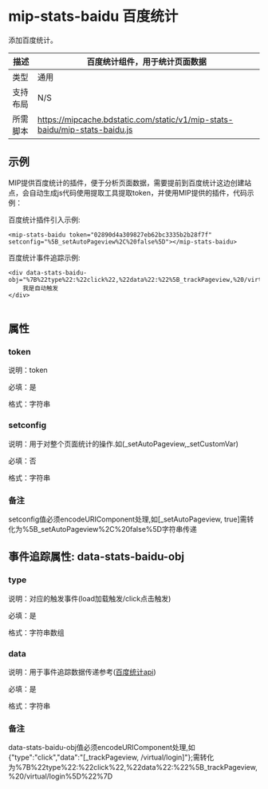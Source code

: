 # mip-stats-baidu 百度统计

添加百度统计。

描述|百度统计组件，用于统计页面数据
----|----
类型| 通用
支持布局|N/S
所需脚本|https://mipcache.bdstatic.com/static/v1/mip-stats-baidu/mip-stats-baidu.js

## 示例

MIP提供百度统计的插件，便于分析页面数据，需要提前到百度统计这边创建站点，会自动生成js代码使用提取工具提取token，并使用MIP提供的插件，代码示例：


百度统计插件引入示例:

```
<mip-stats-baidu token="02890d4a309827eb62bc3335b2b28f7f" setconfig="%5B_setAutoPageview%2C%20false%5D"></mip-stats-baidu>

```

百度统计事件追踪示例:
```
<div data-stats-baidu-obj="%7B%22type%22:%22click%22,%22data%22:%22%5B_trackPageview,%20/virtual/login%5D%22%7D">
    我是自动触发
</div>
 
```

## 属性

### token

说明：token

必填：是

格式：字符串


### setconfig

说明：用于对整个页面统计的操作.如(_setAutoPageview,_setCustomVar)

必填：否

格式：字符串

### 备注

setconfig值必须encodeURIComponent处理,如[_setAutoPageview, true]需转化为%5B_setAutoPageview%2C%20false%5D字符串传递


## 事件追踪属性: data-stats-baidu-obj

### type

说明：对应的触发事件(load加载触发/click点击触发)

必填：是

格式：字符串数组


### data

说明：用于事件追踪数据传递参考([百度统计api](http://tongji.baidu.com/open/api/))

必填：是

格式：字符串

### 备注

data-stats-baidu-obj值必须encodeURIComponent处理,如{"type":"click","data":"[_trackPageview, /virtual/login]"};需转化为%7B%22type%22:%22click%22,%22data%22:%22%5B_trackPageview,%20/virtual/login%5D%22%7D

